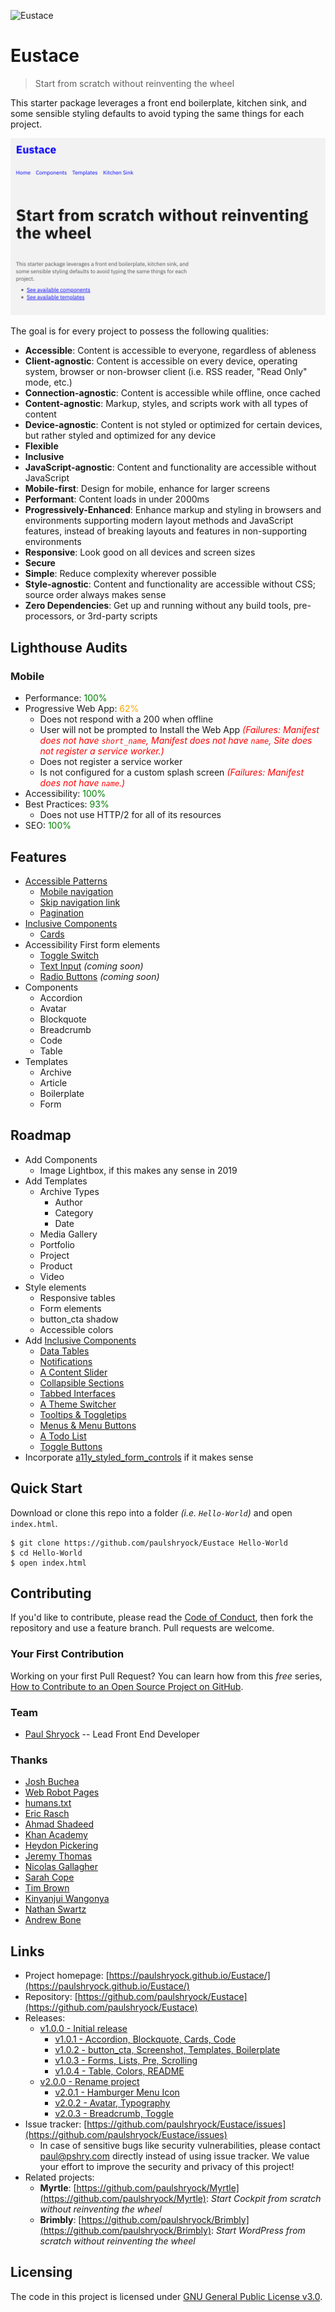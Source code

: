 ![Eustace](https://raw.githubusercontent.com/paulshryock/Eustace/master/favicon.ico)

# Eustace
> Start from scratch without reinventing the wheel

This starter package leverages a front end boilerplate, kitchen sink, and some sensible styling defaults to avoid typing the same things for each project.

![Screenshot](https://raw.githubusercontent.com/paulshryock/Eustace/master/img/screenshot.png "Screenshot")

The goal is for every project to possess the following qualities:

- **Accessible**: Content is accessible to everyone, regardless of ableness
- **Client-agnostic**: Content is accessible on every device, operating system, browser or non-browser client (i.e. RSS reader, "Read Only" mode, etc.)
- **Connection-agnostic**: Content is accessible while offline, once cached
- **Content-agnostic**: Markup, styles, and scripts work with all types of content
- **Device-agnostic**: Content is not styled or optimized for certain devices, but rather styled and optimized for any device
- **Flexible**
- **Inclusive**
- **JavaScript-agnostic**: Content and functionality are accessible without JavaScript
- **Mobile-first**: Design for mobile, enhance for larger screens
- **Performant**: Content loads in under 2000ms
- **Progressively-Enhanced**: Enhance markup and styling in browsers and environments supporting modern layout methods and JavaScript features, instead of breaking layouts and features in non-supporting environments
- **Responsive**: Look good on all devices and screen sizes
- **Secure**
- **Simple**: Reduce complexity wherever possible
- **Style-agnostic**: Content and functionality are accessible without CSS; source order always makes sense
- **Zero Dependencies**: Get up and running without any build tools, pre-processors, or 3rd-party scripts

## Lighthouse Audits

### Mobile

- Performance: <span style="color: green;">100%</span>
- Progressive Web App: <span style="color: orange;">62%</span>
	- Does not respond with a 200 when offline
	- User will not be prompted to Install the Web App <span style="color: red;">_(Failures: Manifest does not have `short_name`, Manifest does not have `name`, Site does not register a service worker.)_</span>
	- Does not register a service worker
	- Is not configured for a custom splash screen <span style="color: red;">_(Failures: Manifest does not have `name`.)_</span>
- Accessibility: <span style="color: green;">100%</span>
- Best Practices: <span style="color: green;">93%</span>
	- Does not use HTTP/2 for all of its resources
- SEO: <span style="color: green;">100%</span>

## Features

- [Accessible Patterns](http://www.a11ymatters.com/patterns/)
	- [Mobile navigation](http://www.a11ymatters.com/pattern/mobile-nav/)
	- [Skip navigation link](http://www.a11ymatters.com/pattern/skip-link/)
	- [Pagination](http://www.a11ymatters.com/pattern/pagination/)
- [Inclusive Components](https://inclusive-components.design/)
	- [Cards](https://inclusive-components.design/cards/)
- Accessibility First form elements
	- [Toggle Switch](https://dev.to/link2twenty/accessibility-first-toggle-switches-3obj)
	- [Text Input](https://dev.to/link2twenty/accessibility-first-text-input-1l7l) _(coming soon)_
	- [Radio Buttons](https://dev.to/link2twenty/accessibility-first-radio-buttons-2302) _(coming soon)_
- Components
	- Accordion
	- Avatar
	- Blockquote
	- Breadcrumb
	- Code
	- Table
- Templates
	- Archive
	- Article
	- Boilerplate
	- Form

## Roadmap
- Add Components
	- Image Lightbox, if this makes any sense in 2019
- Add Templates
	- Archive Types
		- Author
		- Category
		- Date
	- Media Gallery
	- Portfolio
	- Project
	- Product
	- Video
- Style elements
	- Responsive tables
	- Form elements
	- button_cta shadow
	- Accessible colors
- Add [Inclusive Components](https://inclusive-components.design/)
	- [Data Tables](https://inclusive-components.design/data-tables/)
	- [Notifications](https://inclusive-components.design/notifications/)
	- [A Content Slider](https://inclusive-components.design/a-content-slider/)
	- [Collapsible Sections](https://inclusive-components.design/collapsible-sections/)
	- [Tabbed Interfaces](https://inclusive-components.design/tabbed-interfaces/)
	- [A Theme Switcher](https://inclusive-components.design/a-theme-switcher/)
	- [Tooltips & Toggletips](https://inclusive-components.design/tooltips-toggletips/)
	- [Menus & Menu Buttons](https://inclusive-components.design/menus-menu-buttons/)
	- [A Todo List](https://inclusive-components.design/a-todo-list/)
	- [Toggle Buttons](https://inclusive-components.design/toggle-button/)
- Incorporate [a11y_styled_form_controls](https://scottaohara.github.io/a11y_styled_form_controls/) if it makes sense

## Quick Start

Download or clone this repo into a folder _(i.e. `Hello-World`)_ and open `index.html`.

```shell
$ git clone https://github.com/paulshryock/Eustace Hello-World
$ cd Hello-World
$ open index.html
```

## Contributing

If you'd like to contribute, please read the [Code of Conduct](https://github.com/paulshryock/Eustace/blob/master/CODE_OF_CONDUCT.md), then fork the repository and use a feature
branch. Pull requests are welcome.

### Your First Contribution

Working on your first Pull Request? You can learn how from this *free* series, [How to Contribute to an Open Source Project on GitHub](https://egghead.io/series/how-to-contribute-to-an-open-source-project-on-github).

### Team

- [Paul Shryock](https://github.com/paulshryock) -- Lead Front End Developer

### Thanks

- [Josh Buchea](https://gethead.info/)
- [Web Robot Pages](http://www.robotstxt.org/)
- [humans.txt](http://humanstxt.org/)
- [Eric Rasch](https://codepen.io/ericrasch/pen/qIiyK)
- [Ahmad Shadeed](http://www.a11ymatters.com/patterns/)
- [Khan Academy](http://khan.github.io/tota11y/)
- [Heydon Pickering](https://inclusive-components.design/)
- [Jeremy Thomas](https://jgthms.com/minireset.css/)
- [Nicolas Gallagher](github.com/necolas/normalize.css)
- [Sarah Cope](https://css-tricks.com/almanac/properties/q/quotes/)
- [Tim Brown](https://abookapart.com/products/flexible-typesetting)
- [Kinyanjui Wangonya](https://dev.to/wangonya/better-consolelogs-448c)
- [Nathan Swartz](https://clicknathan.com/web-design/form-ipsum/)
- [Andrew Bone](https://dev.to/link2twenty)

## Links

- Project homepage: [https://paulshryock.github.io/Eustace/](https://paulshryock.github.io/Eustace/)
- Repository: [https://github.com/paulshryock/Eustace](https://github.com/paulshryock/Eustace)
- Releases:
	- [v1.0.0 - Initial release](https://github.com/paulshryock/Eustace/releases/tag/v1.0.0)
		- [v1.0.1 - Accordion, Blockquote, Cards, Code](https://github.com/paulshryock/Eustace/releases/tag/v1.0.1)
		- [v1.0.2 - button_cta, Screenshot, Templates, Boilerplate](https://github.com/paulshryock/Eustace/releases/tag/v1.0.2)
		- [v1.0.3 - Forms, Lists, Pre, Scrolling](https://github.com/paulshryock/Eustace/releases/tag/v1.0.3)
		- [v1.0.4 - Table, Colors, README](https://github.com/paulshryock/Eustace/releases/tag/v1.0.4)
	- [v2.0.0 - Rename project](https://github.com/paulshryock/Eustace/releases/tag/v2.0.0)
		- [v2.0.1 - Hamburger Menu Icon](https://github.com/paulshryock/Eustace/releases/tag/v2.0.1)
		- [v2.0.2 - Avatar, Typography](https://github.com/paulshryock/Eustace/releases/tag/v2.0.2)
		- [v2.0.3 - Breadcrumb, Toggle](https://github.com/paulshryock/Eustace/releases/tag/v2.0.3)
		<!-- - [v2.0.4 - Text Inputs, Radio Buttons](https://github.com/paulshryock/Eustace/releases/tag/v2.0.4) -->
		<!-- - [v2.0.5 - XXXXXX](https://github.com/paulshryock/Eustace/releases/tag/v2.0.5) -->
		<!-- - [v2.0.6 - XXXXXX](https://github.com/paulshryock/Eustace/releases/tag/v2.0.6) -->
		<!-- - [v2.0.7 - XXXXXX](https://github.com/paulshryock/Eustace/releases/tag/v2.0.7) -->
		<!-- - [v2.0.8 - XXXXXX](https://github.com/paulshryock/Eustace/releases/tag/v2.0.8) -->
		<!-- - [v2.0.9 - XXXXXX](https://github.com/paulshryock/Eustace/releases/tag/v2.0.9) -->
- Issue tracker: [https://github.com/paulshryock/Eustace/issues](https://github.com/paulshryock/Eustace/issues)
  - In case of sensitive bugs like security vulnerabilities, please contact
    [paul@pshry.com](mailto:paul@pshry.com) directly instead of using issue tracker. We value your effort
    to improve the security and privacy of this project!
- Related projects:
  - **Myrtle**: [https://github.com/paulshryock/Myrtle](https://github.com/paulshryock/Myrtle): _Start Cockpit from scratch without reinventing the wheel_
  - **Brimbly**: [https://github.com/paulshryock/Brimbly](https://github.com/paulshryock/Brimbly): _Start WordPress from scratch without reinventing the wheel_

## Licensing

The code in this project is licensed under [GNU General Public License v3.0](https://github.com/paulshryock/Eustace/blob/master/LICENSE).